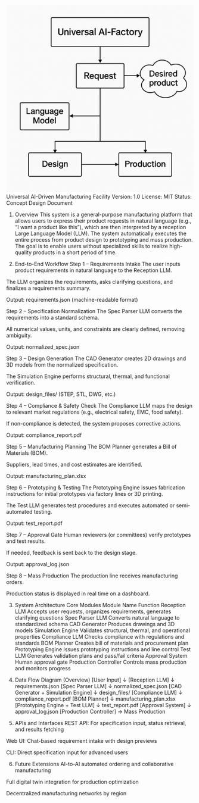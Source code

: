 ![System Flowchart](https://github.com/shiorimotono-del/Universal-AI-Factory/blob/a9b76084670f4fb970970f834d5d3b6c726e617f/ChatGPT%20Image%202025%E5%B9%B48%E6%9C%8813%E6%97%A5%2019_28_44.png?raw=true)
Universal AI-Driven Manufacturing Facility
Version: 1.0
License: MIT
Status: Concept Design Document

1. Overview
This system is a general-purpose manufacturing platform that allows users to express their product requests in natural language (e.g., “I want a product like this”), which are then interpreted by a reception Large Language Model (LLM). The system automatically executes the entire process from product design to prototyping and mass production.
The goal is to enable users without specialized skills to realize high-quality products in a short period of time.

2. End-to-End Workflow
Step 1 – Requirements Intake
The user inputs product requirements in natural language to the Reception LLM.

The LLM organizes the requirements, asks clarifying questions, and finalizes a requirements summary.

Output: requirements.json (machine-readable format)

Step 2 – Specification Normalization
The Spec Parser LLM converts the requirements into a standard schema.

All numerical values, units, and constraints are clearly defined, removing ambiguity.

Output: normalized_spec.json

Step 3 – Design Generation
The CAD Generator creates 2D drawings and 3D models from the normalized specification.

The Simulation Engine performs structural, thermal, and functional verification.

Output: design_files/ (STEP, STL, DWG, etc.)

Step 4 – Compliance & Safety Check
The Compliance LLM maps the design to relevant market regulations (e.g., electrical safety, EMC, food safety).

If non-compliance is detected, the system proposes corrective actions.

Output: compliance_report.pdf

Step 5 – Manufacturing Planning
The BOM Planner generates a Bill of Materials (BOM).

Suppliers, lead times, and cost estimates are identified.

Output: manufacturing_plan.xlsx

Step 6 – Prototyping & Testing
The Prototyping Engine issues fabrication instructions for initial prototypes via factory lines or 3D printing.

The Test LLM generates test procedures and executes automated or semi-automated testing.

Output: test_report.pdf

Step 7 – Approval Gate
Human reviewers (or committees) verify prototypes and test results.

If needed, feedback is sent back to the design stage.

Output: approval_log.json

Step 8 – Mass Production
The production line receives manufacturing orders.

Production status is displayed in real time on a dashboard.

3. System Architecture
Core Modules
Module Name	Function
Reception LLM	Accepts user requests, organizes requirements, generates clarifying questions
Spec Parser LLM	Converts natural language to standardized schema
CAD Generator	Produces drawings and 3D models
Simulation Engine	Validates structural, thermal, and operational properties
Compliance LLM	Checks compliance with regulations and standards
BOM Planner	Creates bill of materials and procurement plan
Prototyping Engine	Issues prototyping instructions and line control
Test LLM	Generates validation plans and pass/fail criteria
Approval System	Human approval gate
Production Controller	Controls mass production and monitors progress

4. Data Flow Diagram (Overview)
[User Input] 
    ↓
[Reception LLM] 
    ↓ requirements.json
[Spec Parser LLM] 
    ↓ normalized_spec.json
[CAD Generator + Simulation Engine] 
    ↓ design_files/
[Compliance LLM] 
    ↓ compliance_report.pdf
[BOM Planner] 
    ↓ manufacturing_plan.xlsx
[Prototyping Engine + Test LLM] 
    ↓ test_report.pdf
[Approval System] 
    ↓ approval_log.json
[Production Controller] 
    → Mass Production
5. APIs and Interfaces
REST API: For specification input, status retrieval, and results fetching

Web UI: Chat-based requirement intake with design previews

CLI: Direct specification input for advanced users

6. Future Extensions
AI-to-AI automated ordering and collaborative manufacturing

Full digital twin integration for production optimization

Decentralized manufacturing networks by region
